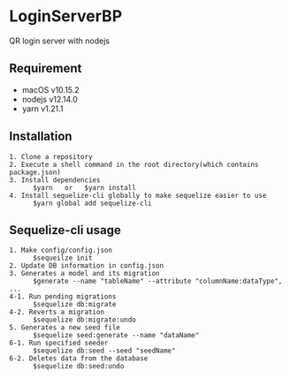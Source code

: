 # LoginServerBP
QR login server with nodejs

## Requirement
- macOS v10.15.2
- nodejs v12.14.0
- yarn v1.21.1

## Installation
```
1. Clone a repository
2. Execute a shell command in the root directory(which contains package.json)
3. Install dependencies
      $yarn   or   $yarn install
4. Install sequelize-cli globally to make sequelize easier to use
      $yarn global add sequelize-cli
```

## Sequelize-cli usage
```
1. Make config/config.json
      $sequeilze init
2. Update DB information in config.json
3. Generates a model and its migration
      $generate --name "tableName" --attribute "columnName:dataType", ...
4-1. Run pending migrations
      $sequelize db:migrate
4-2. Reverts a migration
      $sequelize db:migrate:undo
5. Generates a new seed file
      $sequelize seed:generate --name "dataName"
6-1. Run specified seeder
      $sequelize db:seed --seed "seedName"
6-2. Deletes data from the database
      $sequelize db:seed:undo
```
